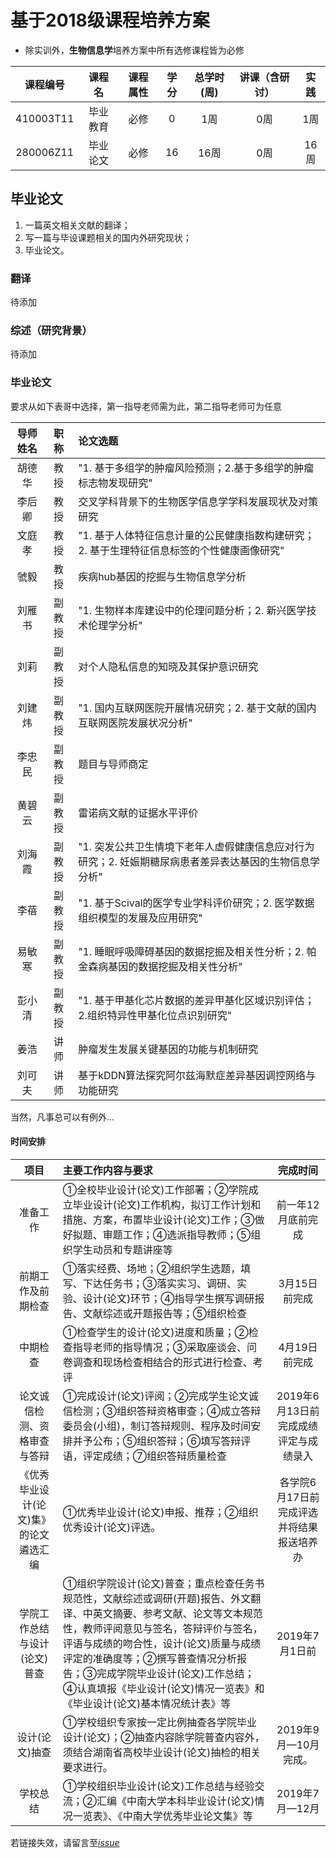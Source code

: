 # 基于2018级课程培养方案

* 除实训外，**生物信息学**培养方案中所有选修课程皆为必修  

|课程编号|课程名|课程属性|学分|总学时(周)|讲课（含研讨）|实践|
| :----: |:----: |:----: |:----: |:----: |:----: |:----: |
|410003T11 |	毕业教育| 	必修 |	0 |	1周 |	0周 |	1周 |	 
|280006Z11 |	毕业论文 |	必修 |	16 |	16周| 	0周 |	16周 |

## 毕业论文

1. 一篇英文相关文献的翻译；  
2. 写一篇与毕设课题相关的国内外研究现状；  
3. 毕业论文。  

### 翻译
待添加

### 综述（研究背景）
待添加
### 毕业论文
要求从如下表哥中选择，第一指导老师需为此，第二指导老师可为任意

|导师姓名	|职称|	论文选题|
| :----: |:----: |:---- |
|胡德华	|教授	|"1. 基于多组学的肿瘤风险预测；2.基于多组学的肿瘤标志物发现研究"|
|李后卿	|教授	|交叉学科背景下的生物医学信息学学科发展现状及对策研究|
|文庭孝	|教授	|"1. 基于人体特征信息计量的公民健康指数构建研究；2. 基于生理特征信息标签的个性健康画像研究"|
|虢毅	|教授	|疾病hub基因的挖掘与生物信息学分析|
|刘雁书|	副教授|	"1. 生物样本库建设中的伦理问题分析；2. 新兴医学技术伦理学分析"|
|刘莉	|副教授|	对个人隐私信息的知晓及其保护意识研究|
|刘建炜	|副教授|	"1. 国内互联网医院开展情况研究；2. 基于文献的国内互联网医院发展状况分析"|
|李忠民|	副教授	|题目与导师商定|
|黄碧云	|副教授|	雷诺病文献的证据水平评价|
|刘海霞	|副教授	|"1. 突发公共卫生情境下老年人虚假健康信息应对行为研究；2. 妊娠期糖尿病患者差异表达基因的生物信息学分析"|
|李蓓	|副教授	|"1. 基于Scival的医学专业学科评价研究；2. 医学数据组织模型的发展及应用研究"|
|易敏寒	|副教授	|"1. 睡眠呼吸障碍基因的数据挖掘及相关性分析；2. 帕金森病基因的数据挖掘及相关性分析"|
|彭小清	|副教授	|"1. 基于甲基化芯片数据的差异甲基化区域识别评估；2.组织特异性甲基化位点识别研究"|
|姜浩|	讲师|	肿瘤发生发展关键基因的功能与机制研究|
|刘可夫	|讲师|	基于kDDN算法探究阿尔兹海默症差异基因调控网络与功能研究|

当然，凡事总可以有例外...
#### 时间安排
|项目	|主要工作内容与要求	|	完成时间|
| :----: |:---- |:----:|
|准备工作|	①全校毕业设计(论文)工作部署；②学院成立毕业设计(论文)工作机构，拟订工作计划和措施、方案，布置毕业设计(论文)工作；③做好拟题、审题工作；④选派指导教师；⑤组织学生动员和专题讲座等	|前一年12月底前完成|
|前期工作及前期检查	|①落实经费、场地；②组织学生选题，填写、下达任务书；③落实实习、调研、实验、设计(论文)环节；④指导学生撰写调研报告、文献综述或开题报告等；⑤组织检查|	3月15日前完成|
|中期检查|	①检查学生的设计(论文)进度和质量；②检查指导老师的指导情况；③采取座谈会、问卷调查和现场检查相结合的形式进行检查、考评	|4月19日前完成|
|论文诚信检测、资格审查与答辩|	①完成设计(论文)评阅；②完成学生论文诚信检测；③组织答辩资格审查；④成立答辩委员会(小组)，制订答辩规则、程序及时间安排并予公布；⑤组织答辩；⑥填写答辩评语，评定成绩；⑦组织答辩质量检查|2019年6月13日前完成成绩评定与成绩录入|
|《优秀毕业设计(论文)集》的论文遴选汇编	|①优秀毕业设计(论文)申报、推荐；②组织优秀设计(论文)评选。|	各学院6月17日前完成评选并将结果报送培养办|
|学院工作总结与设计(论文)普查|	①组织学院设计(论文)普查；重点检查任务书规范性，文献综述或调研(开题)报告、外文翻译、中英文摘要、参考文献、论文等文本规范性，教师评阅意见与签名，答辩评价与签名，评语与成绩的吻合性，设计(论文)质量与成绩评定的准确度等；②撰写普查情况分析报告；③完成学院毕业设计(论文)工作总结；④认真填报《毕业设计(论文)情况一览表》和《毕业设计(论文)基本情况统计表》等	|2019年7月1日前|
|设计(论文)抽查	|①学校组织专家按一定比例抽查各学院毕业设计(论文)；②抽查内容除学院普查内容外，须结合湖南省高校毕业设计(论文)抽检的相关要求进行。	|2019年9月—10月完成。|
|学校总结|	①学校组织毕业设计(论文)工作总结与经验交流；②汇编《中南大学本科毕业设计(论文)情况一览表》、《中南大学优秀毕业论文集》等|	2019年7月—12月|



若链接失效，请留言至[*issue*](https://github.com/CSUBioinformatics1801/Data_Structure_ZYZ/issues)
